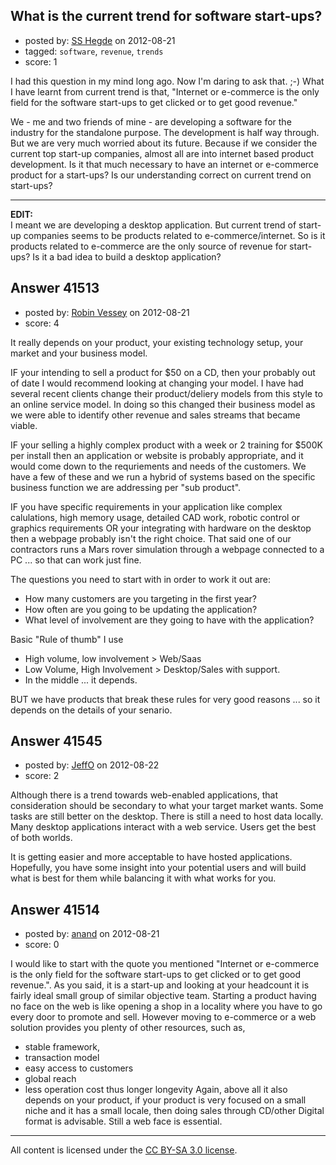 ## What is the current trend for software start-ups?

- posted by: [SS Hegde](https://stackexchange.com/users/-1/19234-ss-hegde) on 2012-08-21
- tagged: `software`, `revenue`, `trends`
- score: 1

I had this question in my mind long ago. Now I'm daring to ask that. ;-)
What I have learnt from current trend  is that, "Internet or e-commerce is the only field for the software start-ups to get clicked or to get good revenue."

We - me and two friends of mine - are developing a software for the industry for the standalone purpose. The development is half way through. But we are very much worried about its future. Because if we consider the current top start-up companies, almost all are into internet based product development. Is it that much necessary to have an internet or e-commerce product for a start-ups? Is our understanding correct on current trend on start-ups?


---
**EDIT:**   
I meant we are developing a desktop application. But current trend of start-up companies seems to be products related to e-commerce/internet. So is it products related to e-commerce are the only source of revenue for start-ups? Is it a bad idea to build a desktop application?


## Answer 41513

- posted by: [Robin Vessey](https://stackexchange.com/users/-1/984-robin-vessey) on 2012-08-21
- score: 4

It really depends on your product, your existing technology setup, your market and your business model.

IF your intending to sell a product for $50 on a CD, then your probably out of date I would recommend looking at changing your model. I have had several recent clients change their product/deliery models from this style to an online service model. In doing so this changed their business model as we were able to identify other revenue and sales streams that became viable.

IF your selling a highly complex product with a week or 2 training for $500K per install then an application or website is probably appropriate, and it would come down to the requriements and needs of the customers. We have a few of these and we run a hybrid of systems based on the specific business function we are addressing per "sub product".
 
IF you have specific requirements in your application like complex calulations, high memory usage, detailed CAD work, robotic control or graphics requirements OR your integrating with hardware on the desktop then a webpage probably isn't the right choice. That said one of our contractors runs a Mars rover simulation through a webpage connected to a PC ... so that can work just fine.

The questions you need to start with in order to work it out are:

 - How many customers are you targeting in the first year?
 - How often are you going to be updating the application?
 - What level of involvement are they going to have with the application? 

Basic "Rule of thumb" I use

- High volume, low involvement > Web/Saas
- Low Volume, High Involvement > Desktop/Sales with support.
- In the middle ... it depends.

BUT we have products that break these rules for very good reasons ... so it depends on the details of your senario.




## Answer 41545

- posted by: [JeffO](https://stackexchange.com/users/-1/1796-jeffo) on 2012-08-22
- score: 2

Although there is a trend towards web-enabled applications, that consideration should be secondary to what your target market wants. Some tasks are still better on the desktop. There is still a need to host data locally. Many desktop applications interact with a web service. Users get the best of both worlds.

It is getting easier and more acceptable to have hosted applications. Hopefully, you have some insight into your potential users and will build what is best for them while balancing it with what works for you. 


## Answer 41514

- posted by: [anand](https://stackexchange.com/users/-1/19248-anand) on 2012-08-21
- score: 0

I would like to start with the quote you mentioned "Internet or e-commerce is the only field for the software start-ups to get clicked or to get good revenue.". As you said, it is a start-up and looking at your headcount it is fairly ideal small group of similar objective team. Starting a product having no face on the web is like opening a shop in a locality where you have to go every door to promote and sell. However moving to e-commerce or a web solution provides you plenty of other resources, such as, 

 - stable framework,
 - transaction model
 - easy access to customers 
 - global reach 
 - less operation cost thus longer longevity 
Again, above all it also depends on your product, if your product is very focused on a small niche and it has a small locale, then doing sales through CD/other Digital format is advisable. Still a web face is essential. 



---

All content is licensed under the [CC BY-SA 3.0 license](https://creativecommons.org/licenses/by-sa/3.0/).
